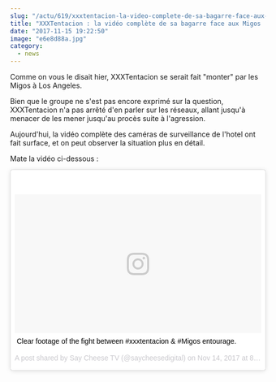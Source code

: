 ```yaml
--- 
slug: "/actu/619/xxxtentacion-la-video-complete-de-sa-bagarre-face-aux-migos"
title: "XXXTentacion : la vidéo complète de sa bagarre face aux Migos !"
date: "2017-11-15 19:22:50"
image: "e6e8d88a.jpg"
category:
  - news
---
```

<p>Comme on vous le disait hier, XXXTentacion se serait fait "monter" par les Migos à Los Angeles.</p>

<p>Bien que le groupe ne s'est pas encore exprimé sur la question, XXXTentacion n'a pas arrêté d'en parler sur les réseaux, allant jusqu'à menacer de les mener jusqu'au procès suite à l'agression.</p>

<p>Aujourd'hui, la vidéo complète des caméras de surveillance de l'hotel ont fait surface, et on peut observer la situation plus en détail.</p>

<p>Mate la vidéo ci-dessous :</p>

<blockquote class="instagram-media" data-instgrm-captioned data-instgrm-version="7" style=" background:#FFF; border:0; border-radius:3px; box-shadow:0 0 1px 0 rgba(0,0,0,0.5),0 1px 10px 0 rgba(0,0,0,0.15); margin: 1px; max-width:658px; padding:0; width:99.375%; width:-webkit-calc(100% - 2px); width:calc(100% - 2px);"><div style="padding:8px;"> <div style=" background:#F8F8F8; line-height:0; margin-top:40px; padding:28.125% 0; text-align:center; width:100%;"> <div style=" background:url(data:image/png;base64,iVBORw0KGgoAAAANSUhEUgAAACwAAAAsCAMAAAApWqozAAAABGdBTUEAALGPC/xhBQAAAAFzUkdCAK7OHOkAAAAMUExURczMzPf399fX1+bm5mzY9AMAAADiSURBVDjLvZXbEsMgCES5/P8/t9FuRVCRmU73JWlzosgSIIZURCjo/ad+EQJJB4Hv8BFt+IDpQoCx1wjOSBFhh2XssxEIYn3ulI/6MNReE07UIWJEv8UEOWDS88LY97kqyTliJKKtuYBbruAyVh5wOHiXmpi5we58Ek028czwyuQdLKPG1Bkb4NnM+VeAnfHqn1k4+GPT6uGQcvu2h2OVuIf/gWUFyy8OWEpdyZSa3aVCqpVoVvzZZ2VTnn2wU8qzVjDDetO90GSy9mVLqtgYSy231MxrY6I2gGqjrTY0L8fxCxfCBbhWrsYYAAAAAElFTkSuQmCC); display:block; height:44px; margin:0 auto -44px; position:relative; top:-22px; width:44px;"></div></div> <p style=" margin:8px 0 0 0; padding:0 4px;"> <a href="https://www.instagram.com/p/BbgHz8dAEOz/" style=" color:#000; font-family:Arial,sans-serif; font-size:14px; font-style:normal; font-weight:normal; line-height:17px; text-decoration:none; word-wrap:break-word;" target="_blank">Clear footage of the fight between #xxxtentacion & #Migos entourage.</a></p> <p style=" color:#c9c8cd; font-family:Arial,sans-serif; font-size:14px; line-height:17px; margin-bottom:0; margin-top:8px; overflow:hidden; padding:8px 0 7px; text-align:center; text-overflow:ellipsis; white-space:nowrap;">A post shared by Say Cheese TV  (@saycheesedigital) on <time style=" font-family:Arial,sans-serif; font-size:14px; line-height:17px;" datetime="2017-11-15T04:08:35+00:00">Nov 14, 2017 at 8:08pm PST</time></p></div></blockquote> <script async defer src="//platform.instagram.com/en_US/embeds.js"></script>